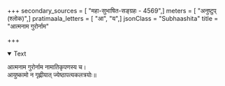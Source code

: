 +++
secondary_sources = [ "महा-सुभाषित-सङ्ग्रहः - 4569",]
meters = [ "अनुष्टुप् (श्लोक)",]
pratimaala_letters = [ "आ", "य",]
jsonClass = "Subhaashita"
title = "आत्मनाम गुरोर्नाम"

+++

<details open><summary>Text</summary>

आत्मनाम गुरोर्नाम नामातिकृपणस्य च।  
आयुष्कामो न गृह्णीयात् ज्येष्ठापत्यकलत्रयोः॥
</details>
